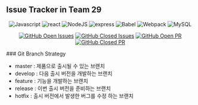 ## Issue Tracker in Team 29
<div align="center">
   
   ![Javascript](https://img.shields.io/badge/javascript-ES6+-yellow?logo=javascript)
   ![react](https://img.shields.io/badge/react-16.13-1cf?logo=react)
   ![NodeJS](https://img.shields.io/badge/node.js-v12.18.3-green?logo=node.js)
   ![express](https://img.shields.io/badge/express-4.16.1-skyblue?logo=Node.js)
   ![Babel](https://img.shields.io/badge/@babel/core-7.12.3-yellow?logo=babel) 
   ![Webpack](https://img.shields.io/badge/Webpack-5.2.0-blue?logo=Webpack) 
   ![MySQL](https://img.shields.io/badge/mysql-v5.7.32-blue?logo=mysql)

   [![GitHub Open Issues](https://img.shields.io/github/issues-raw/boostcamp-2020/IssueTracker-29?color=green)](https://github.com/boostcamp-2020/IssueTracker-29/issues)
   [![GitHub Closed Issues](https://img.shields.io/github/issues-closed-raw/boostcamp-2020/IssueTracker-29?color=red)](https://github.com/boostcamp-2020/IssueTracker-29/issues)
   [![GitHub Open PR](https://img.shields.io/github/issues-pr-raw/boostcamp-2020/IssueTracker-29?color=green)](https://github.com/boostcamp-2020/IssueTracker-29/issues)
   [![GitHub Closed PR](https://img.shields.io/github/issues-pr-closed-raw/boostcamp-2020/IssueTracker-29?color=red)](https://github.com/boostcamp-2020/IssueTracker-29/issues)

</div>
### Git Branch Strategy

* master : 제품으로 출시될 수 있는 브랜치
* develop : 다음 출시 버전을 개발하는 브랜치
* feature : 기능을 개발하는 브랜치
* release : 이번 출시 버전을 준비하는 브랜치
* hotfix : 출시 버전에서 발생한 버그를 수정 하는 브랜치
